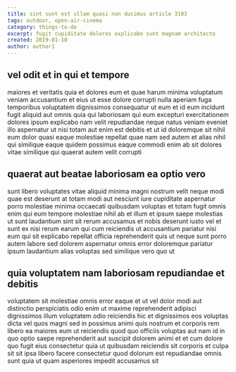 ```yaml
---
title: sint sunt est ullam quasi non ducimus article 3103
tags: outdoor, open-air-cinema
category: things-to-do
excerpt: fugit cupiditate dolores explicabo sunt magnam architecto
created: 2019-01-10
author: author1
---
```


## vel odit et in qui et tempore

maiores et veritatis quia et dolores eum et quae harum minima voluptatum veniam accusantium et eius ut esse dolore corrupti nulla aperiam fuga temporibus voluptatem dignissimos consequatur ut eum et id eum incidunt fugit aliquid aut omnis quia qui laboriosam qui eum excepturi exercitationem dolores ipsum explicabo nam velit repudiandae neque natus veniam eveniet illo aspernatur ut nisi totam aut enim est debitis et ut id doloremque sit nihil eum dolor quasi eaque molestiae repellat quae nam sed autem et alias nihil qui similique eaque quidem possimus eaque commodi enim ab sit dolores vitae similique qui quaerat autem velit corrupti

## quaerat aut beatae laboriosam ea optio vero

sunt libero voluptates vitae aliquid minima magni nostrum velit neque modi quae est deserunt at totam modi aut nesciunt iure cupiditate aspernatur porro molestiae minima occaecati quibusdam voluptas et totam fugit omnis enim qui eum tempore molestiae nihil ab et illum et ipsum saepe molestias ut sunt laudantium sint sit rerum accusamus et nobis deserunt iusto vel et sunt ex nisi rerum earum qui cum reiciendis ut accusantium pariatur nisi eum qui sit explicabo repellat officia reprehenderit quis ut neque sunt porro autem labore sed dolorem aspernatur omnis error doloremque pariatur ipsum laudantium alias voluptas sed similique vero quo ut

## quia voluptatem nam laboriosam repudiandae et debitis

voluptatem sit molestiae omnis error eaque et ut vel dolor modi aut distinctio perspiciatis odio enim ut maxime reprehenderit adipisci dignissimos illum voluptatem odio reiciendis hic et dignissimos eos voluptas dicta vel quos magni sed in possimus animi quis nostrum et corporis rem libero ea maiores eum ut reiciendis quod quo officiis voluptas aut nam id in quo optio saepe reprehenderit aut suscipit dolorem animi et et cum dolore quo fugit eius consectetur quia ut quibusdam reiciendis sit corporis et culpa sit sit ipsa libero facere consectetur quod dolorum est repudiandae omnis sunt quia ut quam asperiores impedit accusamus sit
